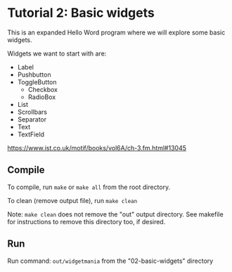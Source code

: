# Tutorial 2: Basic widgets
This is an expanded Hello Word program where we will explore some basic widgets.

Widgets we want to start with are:
- Label
- Pushbutton
- ToggleButton
  - Checkbox
  - RadioBox
- List
- Scrollbars
- Separator
- Text
- TextField


https://www.ist.co.uk/motif/books/vol6A/ch-3.fm.html#13045

## Compile
To compile, run `make` or `make all` from the root directory.

To clean (remove output file), run `make clean`

Note: `make clean` does not remove the "out" output directory. See makefile for instructions to remove this directory too, if desired.

## Run
Run command: `out/widgetmania` from the "02-basic-widgets" directory